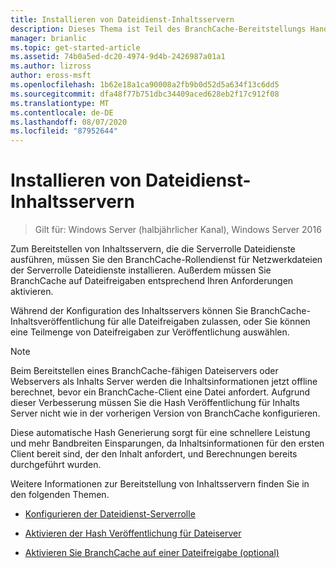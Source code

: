 ```yaml
---
title: Installieren von Dateidienst-Inhaltsservern
description: Dieses Thema ist Teil des BranchCache-Bereitstellungs Handbuchs für Windows Server 2016, das zeigt, wie BranchCache im Modus für verteilte und gehostete Caches bereitgestellt wird, um die WAN-Bandbreitenauslastung in Zweigniederlassungen zu optimieren.
manager: brianlic
ms.topic: get-started-article
ms.assetid: 74b0a5ed-dc20-4974-9d4b-2426987a01a1
ms.author: lizross
author: eross-msft
ms.openlocfilehash: 1b62e18a1ca90008a2fb9b0d52d5a634f13c6dd5
ms.sourcegitcommit: dfa48f77b751dbc34409aced628eb2f17c912f08
ms.translationtype: MT
ms.contentlocale: de-DE
ms.lasthandoff: 08/07/2020
ms.locfileid: "87952644"
---
```

# <a name="install-file-services-content-servers"></a>Installieren von Dateidienst-Inhaltsservern

>Gilt für: Windows Server (halbjährlicher Kanal), Windows Server 2016

Zum Bereitstellen von Inhaltsservern, die die Serverrolle Dateidienste ausführen, müssen Sie den BranchCache-Rollendienst für Netzwerkdateien der Serverrolle Dateidienste installieren. Außerdem müssen Sie BranchCache auf Dateifreigaben entsprechend Ihren Anforderungen aktivieren.

Während der Konfiguration des Inhaltsservers können Sie BranchCache-Inhaltsveröffentlichung für alle Dateifreigaben zulassen, oder Sie können eine Teilmenge von Dateifreigaben zur Veröffentlichung auswählen.

> [!NOTE]
> Beim Bereitstellen eines BranchCache-fähigen Dateiservers oder Webservers als Inhalts Server werden die Inhaltsinformationen jetzt offline berechnet, bevor ein BranchCache-Client eine Datei anfordert. Aufgrund dieser Verbesserung müssen Sie die Hash Veröffentlichung für Inhalts Server nicht wie in der vorherigen Version von BranchCache konfigurieren.
>
> Diese automatische Hash Generierung sorgt für eine schnellere Leistung und mehr Bandbreiten Einsparungen, da Inhaltsinformationen für den ersten Client bereit sind, der den Inhalt anfordert, und Berechnungen bereits durchgeführt wurden.

Weitere Informationen zur Bereitstellung von Inhaltsservern finden Sie in den folgenden Themen.

-   [Konfigurieren der Dateidienst-Serverrolle](../../branchcache/deploy/Configure-the-File-Services-server-role.md)

-   [Aktivieren der Hash Veröffentlichung für Dateiserver](../../branchcache/deploy/Enable-Hash-Publication-for-File-Servers.md)

-   [Aktivieren Sie BranchCache auf einer Dateifreigabe &#40;optional&#41;](../../branchcache/deploy/enable-bc-on-file-share.md)



